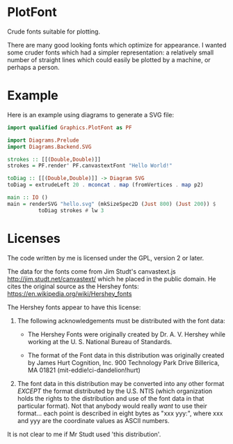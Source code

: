 # PlotFont

Crude fonts suitable for plotting.

There are many good looking fonts which optimize for appearance. I wanted
some cruder fonts which had a simpler representation: a relatively small
number of straight lines which could easily be plotted by a machine, or
perhaps a person.

# Example

Here is an example using diagrams to generate a SVG file:

```haskell
import qualified Graphics.PlotFont as PF

import Diagrams.Prelude
import Diagrams.Backend.SVG

strokes :: [[(Double,Double)]]    
strokes = PF.render' PF.canvastextFont "Hello World!"

toDiag :: [[(Double,Double)]] -> Diagram SVG
toDiag = extrudeLeft 20 . mconcat . map (fromVertices . map p2)

main :: IO ()         
main = renderSVG "hello.svg" (mkSizeSpec2D (Just 800) (Just 200)) $
          toDiag strokes # lw 3
```

# Licenses

The code written by me is licensed under the GPL, version 2 or later.

The data for the fonts come from Jim Studt's canvastext.js
http://jim.studt.net/canvastext/ which he placed in the public
domain. He cites the original source as the Hershey fonts:
https://en.wikipedia.org/wiki/Hershey_fonts

The Hershey fonts appear to have this license:

1. The following acknowledgements must be distributed with
   the font data:

      - The Hershey Fonts were originally created by Dr.
        A. V. Hershey while working at the U. S.
        National Bureau of Standards.

     - The format of the Font data in this distribution
        was originally created by
          James Hurt
          Cognition, Inc.
          900 Technology Park Drive
          Billerica, MA 01821
          (mit-eddie!ci-dandelion!hurt)

2. The font data in this distribution may be converted into
   any other format *EXCEPT* the format distributed by
   the U.S. NTIS (which organization holds the rights
   to the distribution and use of the font data in that
   particular format). Not that anybody would really
   *want* to use their format... each point is described
   in eight bytes as "xxx yyy:", where xxx and yyy are
   the coordinate values as ASCII numbers.

It is not clear to me if Mr Studt used 'this distribution'.
